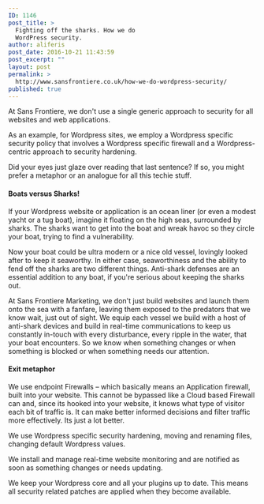 ```yaml
---
ID: 1146
post_title: >
  Fighting off the sharks. How we do
  WordPress security.
author: aliferis
post_date: 2016-10-21 11:43:59
post_excerpt: ""
layout: post
permalink: >
  http://www.sansfrontiere.co.uk/how-we-do-wordpress-security/
published: true
---
```

At Sans Frontiere, we don't use a single generic approach to security for all websites and web applications.

As an example, for Wordpress sites, we employ a Wordpress specific security policy that involves a Wordpress specific firewall and a Wordpress-centric approach to security hardening.

Did your eyes just glaze over reading that last sentence? If so, you might prefer a metaphor or an analogue for all this techie stuff.
<h4>Boats versus Sharks!</h4>
If your Wordpress website or application is an ocean liner (or even a modest yacht or a tug boat), imagine it floating on the high seas, surrounded by sharks. The sharks want to get into the boat and wreak havoc so they circle your boat, trying to find a vulnerability.

Now your boat could be ultra modern or a nice old vessel, lovingly looked after to keep it seaworthy. In either case, seaworthiness and the ability to fend off the sharks are two different things. Anti-shark defenses are an essential addition to any boat, if you're serious about keeping the sharks out.

At Sans Frontiere Marketing, we don't just build websites and launch them onto the sea with a fanfare, leaving them exposed to the predators that we know wait, just out of sight. We equip each vessel we build with a host of anti-shark devices and build in real-time communications to keep us constantly in-touch with every disturbance, every ripple in the water, that your boat encounters. So we know when something changes or when something is blocked or when something needs our attention.
<h4>Exit metaphor</h4>
We use endpoint Firewalls – which basically means an Application firewall, built into your website. This cannot be bypassed like a Cloud based Firewall can and, since its hooked into your website, it knows what type of visitor each bit of traffic is. It can make better informed decisions and filter traffic more effectively. Its just a lot better.

We use Wordpress specific security hardening, moving and renaming files, changing default Wordpress values.

We install and manage real-time website monitoring and are notified as soon as something changes or needs updating.

We keep your Wordpress core and all your plugins up to date. This means all security related patches are applied when they become available.

&nbsp;